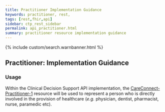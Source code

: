 ```yaml
---
title: Practitioner Implementation Guidance
keywords: practitioner, rest,
tags: [rest,fhir,api]
sidebar: ctp_rest_sidebar
permalink: api_practitioner.html
summary: practitioner resource implementation guidance
---
```


{% include custom/search.warnbanner.html %}

## Practitioner: Implementation Guidance ##

### Usage ###

Within the Clinical Decision Support API implementation, the [CareConnect-Practitioner-1](https://fhir.hl7.org.uk/STU3/StructureDefinition/CareConnect-Practitioner-1) resource will be used to represent a person who is directly involved in the provision of healthcare (*e.g.* physician, dentist, pharmacist, nurse, paramedic etc).

